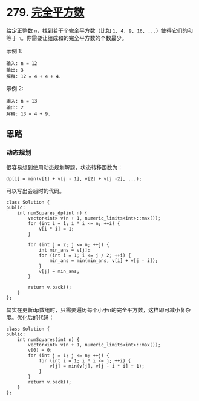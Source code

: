 # 279. [完全平方数](https://leetcode-cn.com/problems/perfect-squares/submissions/)

给定正整数 `n`，找到若干个完全平方数（比如 `1, 4, 9, 16, ...`）使得它们的和等于 `n`。你需要让组成和的完全平方数的个数最少。

示例 1:
```
输入: n = 12
输出: 3 
解释: 12 = 4 + 4 + 4.
```

示例 2:
```
输入: n = 13
输出: 2
解释: 13 = 4 + 9.
```

## 思路

### 动态规划

很容易想到使用动态规划解题，状态转移函数为：
```
dp[i] = min(v[1] + v[j - 1], v[2] + v[j -2], ...);
```

可以写出会超时的代码。
```
class Solution {
public:
    int numSquares_dp(int n) {
        vector<int> v(n + 1, numeric_limits<int>::max());
        for (int i = 1; i * i <= n; ++i) {
            v[i * i] = 1;
        }

        for (int j = 2; j <= n; ++j) {
            int min_ans = v[j];
            for (int i = 1; i <= j / 2; ++i) {
                min_ans = min(min_ans, v[i] + v[j - i]);
            }
            v[j] = min_ans;
        }

        return v.back();
    }
};
```
其实在更新dp数组时，只需要遍历每个小于n的完全平方数，这样即可减小复杂度。优化后的代码：
```
class Solution {
public:
    int numSquares(int n) {
        vector<int> v(n + 1, numeric_limits<int>::max());
        v[0] = 0;
        for (int j = 1; j <= n; ++j) {
            for (int i = 1; i * i <= j; ++i) {
                v[j] = min(v[j], v[j - i * i] + 1);
            }
        }
        return v.back();
    }
};
```